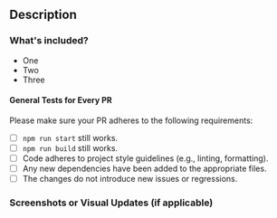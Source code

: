 ## Description

<!-- Please include a summary of the changes and the related issue or feature request that is addressed by this PR. Provide context and motivation for the change. -->

### What's included?

<!-- List features included in this PR -->

- One
- Two
- Three
#### General Tests for Every PR

Please make sure your PR adheres to the following requirements:

- [ ] `npm run start` still works.
- [ ] `npm run build` still works.
- [ ] Code adheres to project style guidelines (e.g., linting, formatting).
- [ ] Any new dependencies have been added to the appropriate files.
- [ ] The changes do not introduce new issues or regressions.

### Screenshots or Visual Updates (if applicable)

<!-- If your PR includes changes to the UI or documentation that would benefit from visuals, please include screenshots or relevant images. -->

